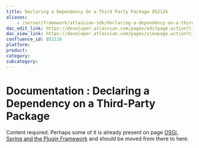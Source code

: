 ```yaml
---
title: Declaring a Dependency On a Third Party Package 852126
aliases:
    - /server/framework/atlassian-sdk/declaring-a-dependency-on-a-third-party-package-852126.html
dac_edit_link: https://developer.atlassian.com/pages/editpage.action?cjm=wozere&pageId=852126
dac_view_link: https://developer.atlassian.com/pages/viewpage.action?cjm=wozere&pageId=852126
confluence_id: 852126
platform:
product:
category:
subcategory:
---
```

# Documentation : Declaring a Dependency on a Third-Party Package

Content required. Perhaps some of it is already present on page [OSGi, Spring and the Plugin Framework](/server/framework/atlassian-sdk/852146.html) and should be moved from there to here.

























